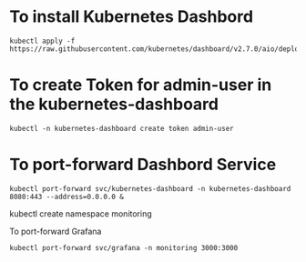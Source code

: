 
# To install Kubernetes Dashbord
```
kubectl apply -f https://raw.githubusercontent.com/kubernetes/dashboard/v2.7.0/aio/deploy/recommended.yaml
```
# To create Token for admin-user in the kubernetes-dashboard
```
kubectl -n kubernetes-dashboard create token admin-user
```
# To port-forward Dashbord Service
```
kubectl port-forward svc/kubernetes-dashboard -n kubernetes-dashboard 8080:443 --address=0.0.0.0 &
```
kubectl create namespace monitoring

To  port-forward Grafana
```
kubectl port-forward svc/grafana -n monitoring 3000:3000
```
